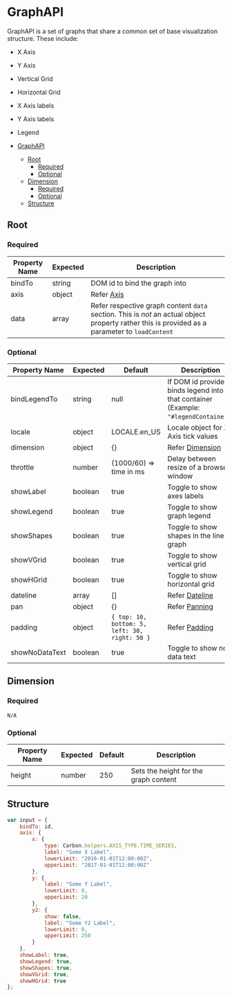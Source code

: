 # GraphAPI

GraphAPI is a set of graphs that share a common set of base visualization structure. These include:

-   X Axis
-   Y Axis
-   Vertical Grid
-   Horizontal Grid
-   X Axis labels
-   Y Axis labels
-   Legend

-   [GraphAPI](#graphapi)
    -   [Root](#root)
        -   [Required](#required)
        -   [Optional](#optional)
    -   [Dimension](#dimension)
        -   [Required](#required-1)
        -   [Optional](#optional-1)
    -   [Structure](#structure)

## Root

### Required

| Property Name | Expected | Description                                                                                                                                    |
| ------------- | -------- | ---------------------------------------------------------------------------------------------------------------------------------------------- |
| bindTo        | string   | DOM id to bind the graph into                                                                                                                  |
| axis          | object   | Refer [Axis](../helpers/Axes.md)                                                                                                               |
| data          | array    | Refer respective graph content `data` section. This is _not_ an actual object property rather this is provided as a parameter to `loadContent` |

### Optional

| Property Name  | Expected | Default                                       | Description                                                                          |
| -------------- | -------- | --------------------------------------------- | ------------------------------------------------------------------------------------ |
| bindLegendTo   | string   | null                                          | If DOM id provided, binds legend into that container (Example: `"#legendContainer"`) |
| locale         | object   | LOCALE.en_US                                  | Locale object for X-Axis tick values                                                 |
| dimension      | object   | {}                                            | Refer [Dimension](#dimension)                                                        |
| throttle       | number   | (1000/60) => time in ms                       | Delay between resize of a browser window                                             |
| showLabel      | boolean  | true                                          | Toggle to show axes labels                                                           |
| showLegend     | boolean  | true                                          | Toggle to show graph legend                                                          |
| showShapes     | boolean  | true                                          | Toggle to show shapes in the line graph                                              |
| showVGrid      | boolean  | true                                          | Toggle to show vertical grid                                                         |
| showHGrid      | boolean  | true                                          | Toggle to show horizontal grid                                                       |
| dateline       | array    | []                                            | Refer [Dateline](../helpers/Dateline.md)                                             |
| pan            | object   | {}                                            | Refer [Panning](../controls/Panning.md)                                              |
| padding        | object   | `{ top: 10, bottom: 5, left: 30, right: 50 }` | Refer [Padding](../controls/Padding.md)                                              |
| showNoDataText | boolean  | true                                          | Toggle to show no data text                                                          |

## Dimension

### Required

`N/A`

### Optional

| Property Name | Expected | Default | Description                           |
| ------------- | -------- | ------- | ------------------------------------- |
| height        | number   | 250     | Sets the height for the graph content |

## Structure

```javascript
var input = {
    bindTo: id,
    axis: {
        x: {
            type: Carbon.helpers.AXIS_TYPE.TIME_SERIES,
            label: "Some X Label",
            lowerLimit: "2016-01-01T12:00:00Z",
            upperLimit: "2017-01-01T12:00:00Z"
        },
        y: {
            label: "Some Y Label",
            lowerLimit: 0,
            upperLimit: 20
        },
        y2: {
            show: false,
            label: "Some Y2 Label",
            lowerLimit: 0,
            upperLimit: 250
        }
    },
    showLabel: true,
    showLegend: true,
    showShapes: true,
    showVGrid: true,
    showHGrid: true
};
```
